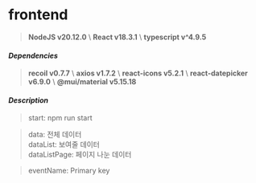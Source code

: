 # frontend

> **NodeJS v20.12.0** \\ **React v18.3.1** \\ **typescript v^4.9.5**

#### _Dependencies_

> **recoil v0.7.7** \\ **axios v1.7.2** \\ **react-icons v5.2.1** \\ **react-datepicker v6.9.0** \\ **@mui/material v5.15.18**

#### _Description_

> start: npm run start

> data: 전체 데이터<br/>
> dataList: 보여줄 데이터<br/>
> dataListPage: 페이지 나눈 데이터<br/>

> eventName: Primary key
